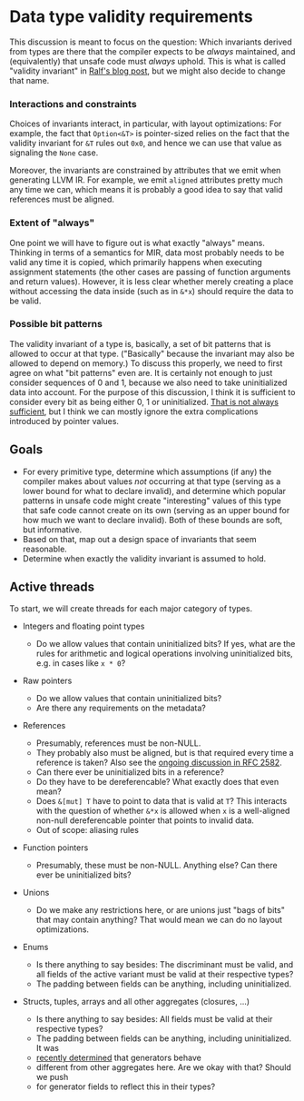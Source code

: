 # Data type validity requirements

This discussion is meant to focus on the question: Which invariants derived from
types are there that the compiler expects to be *always* maintained, and
(equivalently) that unsafe code must *always* uphold.  This is what is called
"validity invariant" in
[Ralf's blog post](https://www.ralfj.de/blog/2018/08/22/two-kinds-of-invariants.html),
but we might also decide to change that name.

### Interactions and constraints

Choices of invariants interact, in particular, with layout optimizations: For
example, the fact that `Option<&T>` is pointer-sized relies on the fact that the
validity invariant for `&T` rules out `0x0`, and hence we can use that value as
signaling the `None` case.

Moreover, the invariants are constrained by attributes that we emit when
generating LLVM IR.  For example, we emit `aligned` attributes pretty much any
time we can, which means it is probably a good idea to say that valid references
must be aligned.

### Extent of "always"

One point we will have to figure out is what exactly "always" means.  Thinking
in terms of a semantics for MIR, data most probably needs to be valid any time
it is copied, which primarily happens when executing assignment statements (the
other cases are passing of function arguments and return values).  However, it
is less clear whether merely creating a place without accessing the data inside
(such as in `&*x`) should require the data to be valid.

### Possible bit patterns

The validity invariant of a type is, basically, a set of bit patterns that is
allowed to occur at that type.  ("Basically" because the invariant may also be
allowed to depend on memory.)  To discuss this properly, we need to first agree
on what "bit patterns" even are.  It is certainly not enough to just consider
sequences of 0 and 1, because we also need to take uninitialized data into
account.  For the purpose of this discussion, I think it is sufficient to
consider every bit as being either 0, 1 or uninitialized.
[That is not always sufficient](https://www.ralfj.de/blog/2018/07/24/pointers-and-bytes.html),
but I think we can mostly ignore the extra complications introduced by pointer
values.

## Goals

* For every primitive type, determine which assumptions (if any) the compiler
  makes about values *not* occurring at that type (serving as a lower bound for
  what to declare invalid), and determine which popular patterns in unsafe code
  might create "interesting" values of this type that safe code cannot create on
  its own (serving as an upper bound for how much we want to declare invalid).
  Both of these bounds are soft, but informative.
* Based on that, map out a design space of invariants that seem reasonable.
* Determine when exactly the validity invariant is assumed to hold.

## Active threads

To start, we will create threads for each major category of types.

* Integers and floating point types

  * Do we allow values that contain uninitialized bits?  If yes, what are the
    rules for arithmetic and logical operations involving uninitialized bits,
    e.g. in cases like `x * 0`?

* Raw pointers
  * Do we allow values that contain uninitialized bits?
  * Are there any requirements on the metadata?

* References
  * Presumably, references must be non-NULL.
  * They probably also must be aligned, but is that required every time a
    reference is taken?  Also see the [ongoing discussion in RFC 2582][RFC2582].
  * Can there ever be uninitialized bits in a reference?
  * Do they have to be dereferencable?  What exactly does that even mean?
  * Does `&[mut] T` have to point to data that is valid at `T`?  This interacts
    with the question of whether `&*x` is allowed when `x` is a well-aligned
    non-null dereferencable pointer that points to invalid data.
  * Out of scope: aliasing rules

* Function pointers
  * Presumably, these must be non-NULL.  Anything else?  Can there ever be
    uninitialized bits?

* Unions
  * Do we make any restrictions here, or are unions just "bags of bits" that may
    contain anything?  That would mean we can do no layout optimizations.

* Enums
  * Is there anything to say besides: The discriminant must be valid, and all
    fields of the active variant must be valid at their respective types?
  * The padding between fields can be anything, including uninitialized.

* Structs, tuples, arrays and all other aggregates (closures, ...)
  * Is there anything to say besides: All fields must be valid at their
    respective types?
  * The padding between fields can be anything, including uninitialized.  It was
  * [recently determined][generators-maybe-uninit] that generators behave
  * different from other aggregates here.  Are we okay with that?  Should we push
  * for generator fields to reflect this in their types?

[RFC2582]: https://github.com/rust-lang/rfcs/pull/2582
[generators-maybe-uninit]: https://github.com/rust-lang/rust/pull/56100

